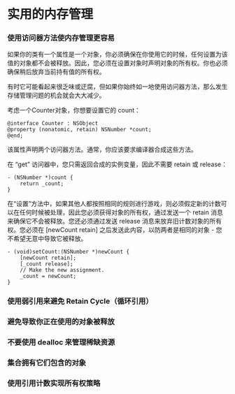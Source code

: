 # 实用的内存管理

### 使用访问器方法使内存管理更容易

如果你的类有一个属性是一个对象，你必须确保在你使用它的时候，任何设置为该值的对象都不会被释放。因此，您必须在设置对象时声明对象的所有权。你也必须确保稍后放弃当前持有值的所有权。

有时它可能看起来很乏味或迂腐，但如果你始终如一地使用访问器方法，那么发生存储管理问题的机会就会大大减少。

考虑一个Counter对象，你想要设置它的 count：

```
@interface Counter : NSObject
@property (nonatomic, retain) NSNumber *count;
@end;
```

该属性声明两个访问器方法。通常，你应该要求编译器合成这些方法。

在 “get” 访问器中，您只需返回合成的实例变量，因此不需要 retain 或 release：

```
- (NSNumber *)count {
    return _count;
}
```

在“设置”方法中，如果其他人都按照相同的规则进行游戏，则必须假定新的计数可以在任何时候被处理，因此您必须获得对象的所有权，通过发送一个 retain 消息来确保它不会被释放。您还必须通过发送 release 消息来放弃旧计数对象的所有权。您必须在 \[newCount retain\] 之后发送此内容，以防两者是相同的对象 - 您不希望无意中导致它被释放。

```
- (void)setCount:(NSNumber *)newCount {
    [newCount retain];
    [_count release];
    // Make the new assignment.
    _count = newCount;
}
```

### 使用弱引用来避免 Retain Cycle（循环引用）

### 避免导致你正在使用的对象被释放

### 不要使用 dealloc 来管理稀缺资源

### 集合拥有它们包含的对象

### 使用引用计数实现所有权策略



